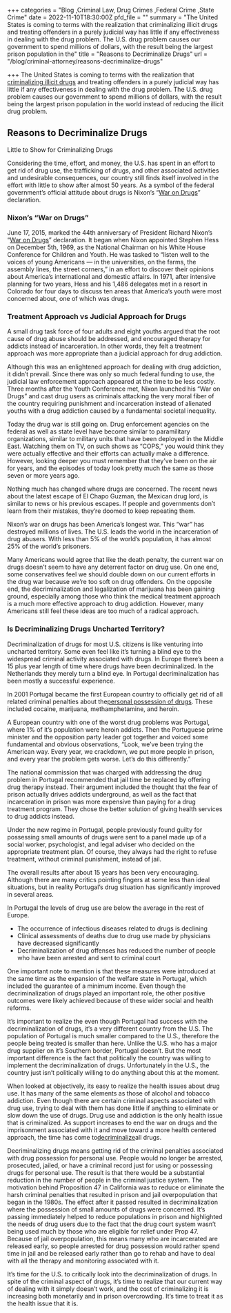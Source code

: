 +++
categories = "Blog ,Criminal Law, Drug Crimes ,Federal Crime ,State Crime"
date = 2022-11-10T18:30:00Z
pfd_file = ""
summary = "The United States is coming to terms with the realization that criminalizing illicit drugs and treating offenders in a purely judicial way has little if any effectiveness in dealing with the drug problem. The U.S. drug problem causes our government to spend millions of dollars, with the result being the largest prison population in the"
title = "Reasons to Decriminalize Drugs"
url = "/blog/criminal-attorney/reasons-decriminalize-drugs"

+++
The United States is coming to terms with the realization that [criminalizing illicit drugs](https://www.sevenslegal.com/) and treating offenders in a purely judicial way has little if any effectiveness in dealing with the drug problem. The U.S. drug problem causes our government to spend millions of dollars, with the result being the largest prison population in the world instead of reducing the illicit drug problem.

## Reasons to Decriminalize Drugs

Little to Show for Criminalizing Drugs

Considering the time, effort, and money, the U.S. has spent in an effort to get rid of drug use, the trafficking of drugs, and other associated activities and undesirable consequences, our country still finds itself involved in the effort with little to show after almost 50 years. As a symbol of the federal government’s official attitude about drugs is Nixon’s “[War on Drugs](https://www.sevenslegal.com/)” declaration.

### Nixon’s “War on Drugs”

June 17, 2015, marked the 44th anniversary of President Richard Nixon’s “[War on Drugs](https://www.sevenslegal.com/)” declaration. It began when Nixon appointed Stephen Hess on December 5th, 1969, as the National Chairman on his White House Conference for Children and Youth. He was tasked to “listen well to the voices of young Americans — in the universities, on the farms, the assembly lines, the street corners,” in an effort to discover their opinions about America’s international and domestic affairs. In 1971, after intensive planning for two years, Hess and his 1,486 delegates met in a resort in Colorado for four days to discuss ten areas that America’s youth were most concerned about, one of which was drugs.

### Treatment Approach vs Judicial Approach for Drugs

A small drug task force of four adults and eight youths argued that the root cause of drug abuse should be addressed, and encouraged therapy for addicts instead of incarceration. In other words, they felt a treatment approach was more appropriate than a judicial approach for drug addiction.

Although this was an enlightened approach for dealing with drug addiction, it didn’t prevail. Since there was only so much federal funding to use, the judicial law enforcement approach appeared at the time to be less costly. Three months after the Youth Conference met, Nixon launched his “War on Drugs” and cast drug users as criminals attacking the very moral fiber of the country requiring punishment and incarceration instead of alienated youths with a drug addiction caused by a fundamental societal inequality.

Today the drug war is still going on. Drug enforcement agencies on the federal as well as state level have become similar to paramilitary organizations, similar to military units that have been deployed in the Middle East. Watching them on TV, on such shows as “COPS,” you would think they were actually effective and their efforts can actually make a difference. However, looking deeper you must remember that they’ve been on the air for years, and the episodes of today look pretty much the same as those seven or more years ago.

Nothing much has changed where drugs are concerned. The recent news about the latest escape of El Chapo Guzman, the Mexican drug lord, is similar to news or his previous escapes. If people and governments don’t learn from their mistakes, they’re doomed to keep repeating them.

Nixon’s war on drugs has been America’s longest war. This “war” has destroyed millions of lives. The U.S. leads the world in the incarceration of drug abusers. With less than 5% of the world’s population, it has almost 25% of the world’s prisoners.

Many Americans would agree that like the death penalty, the current war on drugs doesn’t seem to have any deterrent factor on drug use. On one end, some conservatives feel we should double down on our current efforts in the drug war because we’re too soft on drug offenders. On the opposite end, the decriminalization and legalization of marijuana has been gaining ground, especially among those who think the medical treatment approach is a much more effective approach to drug addiction. However, many Americans still feel these ideas are too much of a radical approach.

### Is Decriminalizing Drugs Uncharted Territory?

Decriminalization of drugs for most U.S. citizens is like venturing into uncharted territory. Some even feel like it’s turning a blind eye to the widespread criminal activity associated with drugs. In Europe there’s been a 15 plus year length of time where drugs have been decriminalized. In the Netherlands they merely turn a blind eye. In Portugal decriminalization has been mostly a successful experience.

In 2001 Portugal became the first European country to officially get rid of all related criminal penalties about the[personal possession of drugs](https://www.sevenslegal.com/). These included cocaine, marijuana, methamphetamine, and heroin.

A European country with one of the worst drug problems was Portugal, where 1% of it’s population were heroin addicts. Then the Portuguese prime minister and the opposition party leader got together and voiced some fundamental and obvious observations, “Look, we’ve been trying the American way. Every year, we crackdown, we put more people in prison, and every year the problem gets worse. Let’s do this differently.”

The national commission that was charged with addressing the drug problem in Portugal recommended that jail time be replaced by offering drug therapy instead. Their argument included the thought that the fear of prison actually drives addicts underground, as well as the fact that incarceration in prison was more expensive than paying for a drug treatment program. They chose the better solution of giving health services to drug addicts instead.

Under the new regime in Portugal, people previously found guilty for possessing small amounts of drugs were sent to a panel made up of a social worker, psychologist, and legal adviser who decided on the appropriate treatment plan. Of course, they always had the right to refuse treatment, without criminal punishment, instead of jail.

The overall results after about 15 years has been very encouraging. Although there are many critics pointing fingers at some less than ideal situations, but in reality Portugal’s drug situation has significantly improved in several areas.

In Portugal the levels of drug use are below the average in the rest of Europe.

* The occurrence of infectious diseases related to drugs is declining
* Clinical assessments of deaths due to drug use made by physicians have decreased significantly
* Decriminalization of drug offenses has reduced the number of people who have been arrested and sent to criminal court

One important note to mention is that these measures were introduced at the same time as the expansion of the welfare state in Portugal, which included the guarantee of a minimum income. Even though the decriminalization of drugs played an important role, the other positive outcomes were likely achieved because of these wider social and health reforms.

It’s important to realize the even though Portugal had success with the decriminalization of drugs, it’s a very different country from the U.S. The population of Portugal is much smaller compared to the U.S., therefore the people being treated is smaller than here. Unlike the U.S. who has a major drug supplier on it’s Southern border, Portugal doesn’t. But the most important difference is the fact that politically the country was willing to implement the decriminalization of drugs. Unfortunately in the U.S., the country just isn’t politically willing to do anything about this at the moment.

When looked at objectively, its easy to realize the health issues about drug use. It has many of the same elements as those of alcohol and tobacco addiction. Even though there are certain criminal aspects associated with drug use, trying to deal with them has done little if anything to eliminate or slow down the use of drugs. Drug use and addiction is the only health issue that is criminalized. As support increases to end the war on drugs and the imprisonment associated with it and move toward a more health centered approach, the time has come to[decriminalize](https://www.sevenslegal.com/)all drugs.

Decriminalizing drugs means getting rid of the criminal penalties associated with drug possession for personal use. People would no longer be arrested, prosecuted, jailed, or have a criminal record just for using or possessing drugs for personal use. The result is that there would be a substantial reduction in the number of people in the criminal justice system. The motivation behind Proposition 47 in California was to reduce or eliminate the harsh criminal penalties that resulted in prison and jail overpopulation that began in the 1980s. The effect after it passed resulted in decriminalization where the possession of small amounts of drugs were concerned. It’s passing immediately helped to reduce populations in prison and highlighted the needs of drug users due to the fact that the drug court system wasn’t being used much by those who are eligible for relief under Prop 47. Because of jail overpopulation, this means many who are incarcerated are released early, so people arrested for drug possession would rather spend time in jail and be released early rather than go to rehab and have to deal with all the therapy and monitoring associated with it.

It’s time for the U.S. to critically look into the decriminalization of drugs. In spite of the criminal aspect of drugs, it’s time to realize that our current way of dealing with it simply doesn’t work, and the cost of criminalizing it is increasing both monetarily and in prison overcrowding. It’s time to treat it as the health issue that it is.